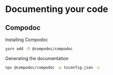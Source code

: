# Documenting your code

## Compodoc

Installing Compodoc

```bash
yarn add -D @compodoc/compodoc
```

Generating the documentation

```bash
npx @compodoc/compodoc -p tsconfig.json -s

```
